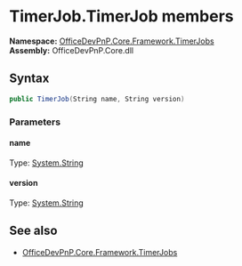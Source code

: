 # TimerJob.TimerJob members 
**Namespace:** [OfficeDevPnP.Core.Framework.TimerJobs](OfficeDevPnP.Core.Framework.TimerJobs.md)  
**Assembly:** OfficeDevPnP.Core.dll  
## Syntax
```C#
public TimerJob(String name, String version)
```
### Parameters
#### name
Type: [System.String](System.String.md) 
#### 
#### version
Type: [System.String](System.String.md) 
#### 
## See also
- [OfficeDevPnP.Core.Framework.TimerJobs](OfficeDevPnP.Core.Framework.TimerJobs.md)
